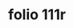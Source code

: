 ---
layout: edition
title: folio 111r
manuscript: Padua, Biblioteca del Seminario Vescovile, MS 32
sigla: P
iip: p111r.tif
milestone: 221
---